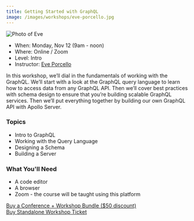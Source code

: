 ```yaml
---
title: Getting Started with GraphQL
image: /images/workshops/eve-porcello.jpg 
---
```

<div class="speaker"><div class="speaker-photo"><img src="/images/workshops/eve-porcello.jpg" alt="Photo of Eve"/></div></div>

* When: Monday, Nov 12 (9am - noon)
* Where: Online / Zoom
* Level: Intro
* Instructor: [Eve Porcello](https://moonhighway.com/about)

In this workshop, we’ll dial in the fundamentals of working with the GraphQL. We’ll start with a look at the GraphQL query language to learn how to access data from any GraphQL API. Then we’ll cover best practices with schema design to ensure that you’re building scalable GraphQL services. Then we’ll put everything together by building our own GraphQL API with Apollo Server. 

### Topics
* Intro to GraphQL
* Working with the Query Language
* Designing a Schema
* Building a Server

### What You'll Need

* A code editor
* A browser
* Zoom - the course will be taught using this platform

<div class="cta"><a href="https://ti.to/event-loop/cascadiajs-2021/">Buy a Conference + Workshop Bundle ($50 discount)</a></div> <div class="cta secondary"><a href="https://ti.to/event-loop/cascadiajs-2021/with/noa5qxuzqq4,ttkg9rthsno,qbhdoha8bvo,mzrv5d5lg5c,9bpugxsil-y,rquptpreq3s,2yhjle-navk,1k-p6c67048,kgqqxm0p3wc">Buy Standalone Workshop Ticket</a></div>
